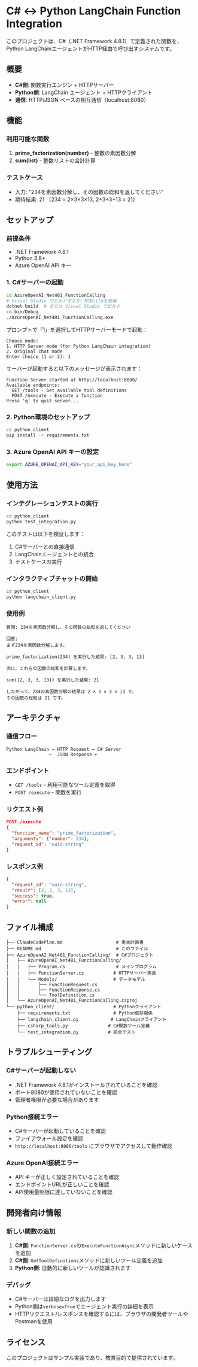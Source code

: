 # C# ↔ Python LangChain Function Integration

このプロジェクトは、C#（.NET Framework 4.8.1）で定義された関数を、Python LangChainエージェントがHTTP経由で呼び出すシステムです。

## 概要

- **C#側**: 関数実行エンジン + HTTPサーバー
- **Python側**: LangChain エージェント + HTTPクライアント
- **通信**: HTTP/JSON ベースの相互通信（localhost:8080）

## 機能

### 利用可能な関数
1. **prime_factorization(number)** - 整数の素因数分解
2. **sum(list)** - 整数リストの合計計算

### テストケース
- 入力: "234を素因数分解し、その因数の総和を返してください"
- 期待結果: 21 （234 = 2×3×3×13, 2+3+3+13 = 21）

## セットアップ

### 前提条件
- .NET Framework 4.8.1
- Python 3.8+
- Azure OpenAI API キー

### 1. C#サーバーの起動

```bash
cd AzureOpenAI_Net481_FunctionCalling
# Visual Studio でビルドするか、MSBuildを使用
dotnet build  # または Visual Studio でビルド
cd bin/Debug
./AzureOpenAI_Net481_FunctionCalling.exe
```

プロンプトで「1」を選択してHTTPサーバーモードで起動：
```
Choose mode:
1. HTTP Server mode (for Python LangChain integration)
2. Original chat mode
Enter choice (1 or 2): 1
```

サーバーが起動すると以下のメッセージが表示されます：
```
Function Server started at http://localhost:8080/
Available endpoints:
  GET /tools - Get available tool definitions
  POST /execute - Execute a function
Press 'q' to quit server...
```

### 2. Python環境のセットアップ

```bash
cd python_client
pip install -r requirements.txt
```

### 3. Azure OpenAI API キーの設定

```bash
export AZURE_OPENAI_API_KEY="your_api_key_here"
```

## 使用方法

### インテグレーションテストの実行

```bash
cd python_client
python test_integration.py
```

このテストは以下を検証します：
1. C#サーバーとの直接通信
2. LangChainエージェントとの統合
3. テストケースの実行

### インタラクティブチャットの開始

```bash
cd python_client
python langchain_client.py
```

### 使用例

```
質問: 234を素因数分解し、その因数の総和を返してください

回答:
まず234を素因数分解します。

prime_factorization(234) を実行した結果: [2, 3, 3, 13]

次に、これらの因数の総和を計算します。

sum([2, 3, 3, 13]) を実行した結果: 21

したがって、234の素因数分解の結果は 2 × 3 × 3 × 13 で、
その因数の総和は 21 です。
```

## アーキテクチャ

### 通信フロー
```
Python LangChain → HTTP Request → C# Server
                ←  JSON Response ←
```

### エンドポイント
- `GET /tools` - 利用可能なツール定義を取得
- `POST /execute` - 関数を実行

### リクエスト例
```json
POST /execute
{
  "function_name": "prime_factorization",
  "arguments": {"number": 234},
  "request_id": "uuid-string"
}
```

### レスポンス例
```json
{
  "request_id": "uuid-string",
  "result": [2, 3, 3, 13],
  "success": true,
  "error": null
}
```

## ファイル構成

```
├── ClaudeCodePlan.md                    # 実装計画書
├── README.md                            # このファイル
├── AzureOpenAI_Net481_FunctionCalling/  # C#プロジェクト
│   ├── AzureOpenAI_Net481_FunctionCalling/
│   │   ├── Program.cs                   # メインプログラム
│   │   ├── FunctionServer.cs           # HTTPサーバー実装
│   │   └── Models/                     # データモデル
│   │       ├── FunctionRequest.cs
│   │       ├── FunctionResponse.cs
│   │       └── ToolDefinition.cs
│   └── AzureOpenAI_Net481_FunctionCalling.csproj
└── python_client/                      # Pythonクライアント
    ├── requirements.txt                # Python依存関係
    ├── langchain_client.py            # LangChainクライアント
    ├── csharp_tools.py               # C#関数ツール定義
    └── test_integration.py           # 統合テスト
```

## トラブルシューティング

### C#サーバーが起動しない
- .NET Framework 4.8.1がインストールされていることを確認
- ポート8080が使用されていないことを確認
- 管理者権限が必要な場合があります

### Python接続エラー
- C#サーバーが起動していることを確認
- ファイアウォール設定を確認
- `http://localhost:8080/tools` にブラウザでアクセスして動作確認

### Azure OpenAI接続エラー
- API キーが正しく設定されていることを確認
- エンドポイントURLが正しいことを確認
- API使用量制限に達していないことを確認

## 開発者向け情報

### 新しい関数の追加

1. **C#側**: `FunctionServer.cs`の`ExecuteFunctionAsync`メソッドに新しいケースを追加
2. **C#側**: `GetToolDefinitions`メソッドに新しいツール定義を追加
3. **Python側**: 自動的に新しいツールが認識されます

### デバッグ

- C#サーバーは詳細なログを出力します
- Python側は`verbose=True`でエージェント実行の詳細を表示
- HTTPリクエスト/レスポンスを確認するには、ブラウザの開発者ツールやPostmanを使用

## ライセンス

このプロジェクトはサンプル実装であり、教育目的で提供されています。